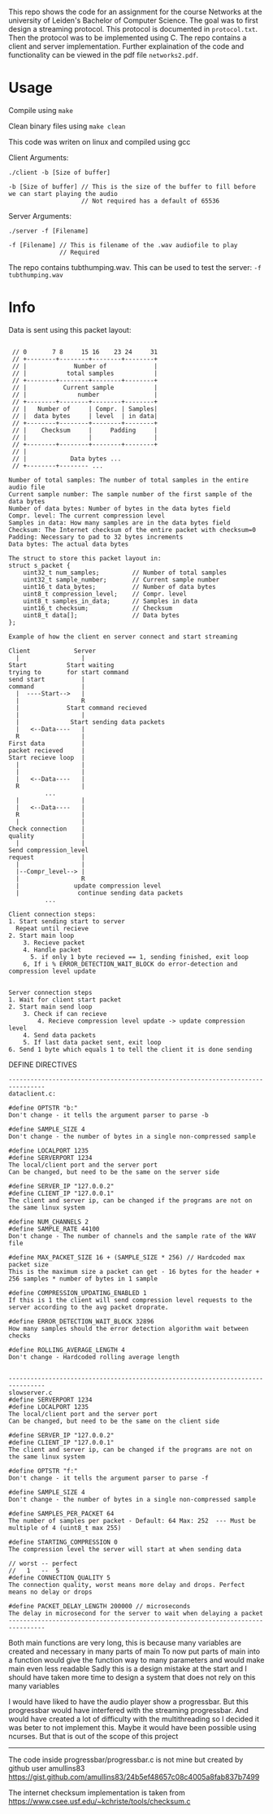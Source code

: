 This repo shows the code for an assignment for the course Networks at the university of Leiden's Bachelor of Computer Science.
The goal was to first design a streaming protocol. This protocol is documented in `protocol.txt`. Then the protocol was to be implemented using C.
The repo contains a client and server implementation. Further explaination of the code and functionality can be viewed in the pdf file `networks2.pdf`.



# Usage

Compile using `make`

Clean binary files using `make clean`

This code was writen on linux and compiled using gcc

Client Arguments:
```
./client -b [Size of buffer]

-b [Size of buffer] // This is the size of the buffer to fill before we can start playing the audio
                    // Not required has a default of 65536
```
Server Arguments:
```
./server -f [Filename]

-f [Filename] // This is filename of the .wav audiofile to play
              // Required
```
The repo contains tubthumping.wav. This can be used to test the server: `-f tubthumping.wav`

# Info

Data is sent using this packet layout:
```

 // 0       7 8     15 16    23 24     31
 // +--------+--------+--------+--------+
 // |             Number of             |
 // |           total samples           |
 // +--------+--------+--------+--------+
 // |          Current sample           |
 // |              number               |
 // +--------+--------+--------+--------+
 // |   Number of     | Compr. | Samples|
 // |  data bytes     | level  | in data|
 // +--------+--------+--------+--------+
 // |    Checksum     |     Padding     |
 // |                 |                 |
 // +--------+--------+--------+--------+
 // |
 // |            Data bytes ...
 // +--------+-------- ...
 ```
```
Number of total samples: The number of total samples in the entire audio file
Current sample number: The sample number of the first sample of the data bytes
Number of data bytes: Number of bytes in the data bytes field
Compr. level: The current compression level
Samples in data: How many samples are in the data bytes field
Checksum: The Internet checksum of the entire packet with checksum=0
Padding: Necessary to pad to 32 bytes increments
Data bytes: The actual data bytes
```

```
The struct to store this packet layout in:
struct s_packet {
    uint32_t num_samples;         // Number of total samples
    uint32_t sample_number;       // Current sample number
    uint16_t data_bytes;          // Number of data bytes
    uint8_t compression_level;    // Compr. level
    uint8_t samples_in_data;      // Samples in data
    uint16_t checksum;            // Checksum
    uint8_t data[];               // Data bytes
};
```

```
Example of how the client en server connect and start streaming

Client            Server
  |                 |
Start           Start waiting
trying to       for start command
send start          |
command             |
  |  ----Start-->   |
  |                 R
  |             Start command recieved
  |                 |
  |              Start sending data packets
  |   <--Data----   |
  R                 |
First data          |
packet recieved     |
Start recieve loop  |
  |                 |
  |                 |
  |   <--Data----   |
  R                 |
          ...
  |                 |
  |   <--Data----   |
  R                 |
  |                 |
Check connection    |
quality             |
  |                 |
Send compression_level
request             |
  |                 |
  |--Compr_level--> |
  |                 R
  |               update compression level
  |                continue sending data packets
          ...

Client connection steps:
1. Start sending start to server
  Repeat until recieve
2. Start main loop
    3. Recieve packet
    4. Handle packet
      5. if only 1 byte recieved == 1, sending finished, exit loop
    6, If i % ERROR_DETECTION_WAIT_BLOCK do error-detection and compression level update


Server connection steps
1. Wait for client start packet
2. Start main send loop
    3. Check if can recieve
        4. Recieve compression level update -> update compression level
    4. Send data packets
    5. If last data packet sent, exit loop
6. Send 1 byte which equals 1 to tell the client it is done sending
```

DEFINE DIRECTIVES
```
--------------------------------------------------------------------------------
dataclient.c:

#define OPTSTR "b:"
Don't change - it tells the argument parser to parse -b

#define SAMPLE_SIZE 4
Don't change - the number of bytes in a single non-compressed sample

#define LOCALPORT 1235
#define SERVERPORT 1234
The local/client port and the server port
Can be changed, but need to be the same on the server side

#define SERVER_IP "127.0.0.2"
#define CLIENT_IP "127.0.0.1"
The client and server ip, can be changed if the programs are not on the same linux system

#define NUM_CHANNELS 2
#define SAMPLE_RATE 44100
Don't change - The number of channels and the sample rate of the WAV file

#define MAX_PACKET_SIZE 16 + (SAMPLE_SIZE * 256) // Hardcoded max packet size
This is the maximum size a packet can get - 16 bytes for the header + 256 samples * number of bytes in 1 sample

#define COMPRESSION_UPDATING_ENABLED 1
If this is 1 the client will send compression level requests to the server according to the avg packet droprate.

#define ERROR_DETECTION_WAIT_BLOCK 32896
How many samples should the error detection algorithm wait between checks

#define ROLLING_AVERAGE_LENGTH 4
Don't change - Hardcoded rolling average length


--------------------------------------------------------------------------------
slowserver.c
#define SERVERPORT 1234
#define LOCALPORT 1235
The local/client port and the server port
Can be changed, but need to be the same on the client side

#define SERVER_IP "127.0.0.2"
#define CLIENT_IP "127.0.0.1"
The client and server ip, can be changed if the programs are not on the same linux system

#define OPTSTR "f:"
Don't change - it tells the argument parser to parse -f

#define SAMPLE_SIZE 4
Don't change - the number of bytes in a single non-compressed sample

#define SAMPLES_PER_PACKET 64
The number of samples per packet - Default: 64 Max: 252  --- Must be multiple of 4 (uint8_t max 255)

#define STARTING_COMPRESSION 0
The compression level the server will start at when sending data

// worst -- perfect
//   1   --  5
#define CONNECTION_QUALITY 5
The connection quality, worst means more delay and drops. Perfect means no delay or drops

#define PACKET_DELAY_LENGTH 200000 // microseconds
The delay in microsecond for the server to wait when delaying a packet
--------------------------------------------------------------------------------
```

Both main functions are very long, this is because many variables are created and necessary in many parts of main
To now put parts of main into a function would give the function way to many parameters and would make main even less readable
Sadly this is a design mistake at the start and I should have taken more time to design a system that does not rely on this many variables

I would have liked to have the audio player show a progressbar. But this progressbar would have interfered with the streaming progressbar.
And would have created a lot of difficulty with the multithreading so I decided it was beter to not implement this.
Maybe it would have been possible using ncurses. But that is out of the scope of this project


--------------------------------------------------------------------------------
The code inside progressbar/progressbar.c is not mine but created by github user amullins83
https://gist.github.com/amullins83/24b5ef48657c08c4005a8fab837b7499

The internet checksum implementation is taken from https://www.csee.usf.edu/~kchriste/tools/checksum.c
